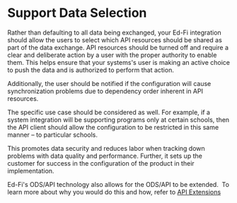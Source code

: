 # Support Data Selection

Rather than defaulting to all data being exchanged, your Ed-Fi integration should allow the users to select which API resources should be shared as part of the data exchange. API resources should be turned off and require a clear and deliberate action by a user with the proper authority to enable them. This helps ensure that your systems's user is making an active choice to push the data and is authorized to perform that action.

Additionally, the user should be notified if the configuration will cause synchronization problems due to dependency order inherent in API resources.

The specific use case should be considered as well. For example, if a system integration will be supporting programs only at certain schools, then the API client should allow the configuration to be restricted in this same manner – to particular schools.

This promotes data security and reduces labor when tracking down problems with data quality and performance. Further, it sets up the customer for success in the configuration of the product in their implementation.

Ed-Fi's ODS/API technology also allows for the ODS/API to be extended.  To learn more about why you would do this and how, refer to [API Extensions](../../implementation/ed-fi-api-fundamentals/api-extensions.md)

